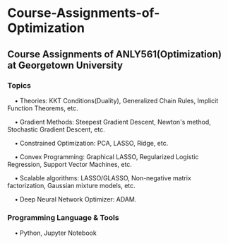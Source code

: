 # Course-Assignments-of-Optimization

## Course Assignments of ANLY561(Optimization) at Georgetown University

### Topics
$\quad$• Theories: KKT Conditions(Duality), Generalized Chain Rules, Implicit Function Theorems, etc.

$\quad$• Gradient Methods: Steepest Gradient Descent, Newton's method, Stochastic Gradient Descent, etc.

$\quad$• Constrained Optimization: PCA, LASSO, Ridge, etc.

$\quad$• Convex Programming: Graphical LASSO, Regularized Logistic Regression, Support Vector Machines, etc.

$\quad$• Scalable algorithms: LASSO/GLASSO, Non-negative matrix factorization, Gaussian mixture models, etc.

$\quad$• Deep Neural Network Optimizer: ADAM.

### Programming Language & Tools
$\quad$• Python, Jupyter Notebook
